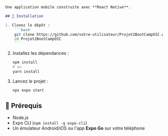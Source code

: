 ````markdown
Une application mobile construite avec **React Native**.

## 🚀 Installation

1. Clonez le dépôt :
    ```bash
    git clone https://github.com/votre-utilisateur/Projet2BootCampOIC.git
    cd Projet2BootCampOIC
    ```
````

2. Installez les dépendances :

    ```bash
    npm install
    # ou
    yarn install
    ```

3. Lancez le projet :
    ```bash
    npx expo start
    ```

## 📱 Prérequis

-   Node.js
-   Expo CLI (`npm install -g expo-cli`)
-   Un émulateur Android/iOS ou l'app **Expo Go** sur votre téléphone
